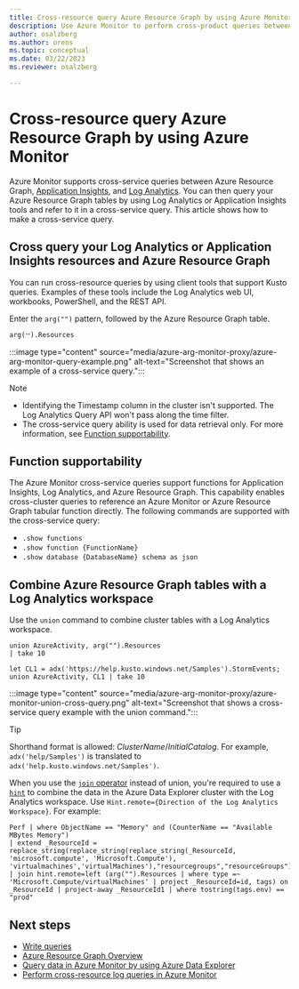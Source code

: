 ```yaml
---
title: Cross-resource query Azure Resource Graph by using Azure Monitor
description: Use Azure Monitor to perform cross-product queries between Azure Resource Graph, Log Analytics workspaces, and classic Application Insights applications in Azure Monitor.
author: osalzberg
ms.author: orens
ms.topic: conceptual
ms.date: 03/22/2023
ms.reviewer: osalzberg

---
```

# Cross-resource query Azure Resource Graph by using Azure Monitor
Azure Monitor supports cross-service queries between Azure Resource Graph, [Application Insights](../app/app-insights-overview.md), and [Log Analytics](../logs/data-platform-logs.md). You can then query your Azure Resource Graph tables by using Log Analytics or Application Insights tools and refer to it in a cross-service query. This article shows how to make a cross-service query.

## Cross query your Log Analytics or Application Insights resources and Azure Resource Graph

You can run cross-resource queries by using client tools that support Kusto queries. Examples of these tools include the Log Analytics web UI, workbooks, PowerShell, and the REST API.

Enter the `arg("")` pattern, followed by the Azure Resource Graph table.

```kusto
arg(״״).Resources
```
:::image type="content" source="media/azure-arg-monitor-proxy/azure-arg-monitor-query-example.png" alt-text="Screenshot that shows an example of a cross-service query.":::

> [!NOTE]
>* Identifying the Timestamp column in the cluster isn't supported. The Log Analytics Query API won't pass along the time filter.
> * The cross-service query ability is used for data retrieval only. For more information, see [Function supportability](#function-supportability).

## Function supportability

The Azure Monitor cross-service queries support functions for Application Insights, Log Analytics, and Azure Resource Graph.
This capability enables cross-cluster queries to reference an Azure Monitor or Azure Resource Graph tabular function directly.
The following commands are supported with the cross-service query:

* `.show functions`
* `.show function {FunctionName}`
* `.show database {DatabaseName} schema as json`

## Combine Azure Resource Graph tables with a Log Analytics workspace

Use the `union` command to combine cluster tables with a Log Analytics workspace.

```kusto
union AzureActivity, arg("").Resources
| take 10
```
```kusto
let CL1 = adx('https://help.kusto.windows.net/Samples').StormEvents;
union AzureActivity, CL1 | take 10
```
:::image type="content" source="media/azure-arg-monitor-proxy/azure-monitor-union-cross-query.png" alt-text="Screenshot that shows a cross-service query example with the union command.":::

> [!TIP]
> Shorthand format is allowed: *ClusterName*/*InitialCatalog*. For example, `adx('help/Samples')` is translated to `adx('help.kusto.windows.net/Samples')`.

When you use the [`join` operator](/azure/data-explorer/kusto/query/joinoperator) instead of union, you're required to use a [`hint`](/azure/data-explorer/kusto/query/joinoperator#join-hints) to combine the data in the Azure Data Explorer cluster with the Log Analytics workspace. Use `Hint.remote={Direction of the Log Analytics Workspace}`. For example:

```kusto
Perf | where ObjectName == "Memory" and (CounterName == "Available MBytes Memory")
| extend _ResourceId = replace_string(replace_string(replace_string(_ResourceId, 'microsoft.compute', 'Microsoft.Compute'), 'virtualmachines','virtualMachines'),"resourcegroups","resourceGroups")
| join hint.remote=left (arg("").Resources | where type =~ 'Microsoft.Compute/virtualMachines' | project _ResourceId=id, tags) on _ResourceId | project-away _ResourceId1 | where tostring(tags.env) == "prod"
```

## Next steps
* [Write queries](/azure/data-explorer/write-queries)
* [Azure Resource Graph Overview](../../governance/resource-graph/overview.md)
* [Query data in Azure Monitor by using Azure Data Explorer](/azure/data-explorer/query-monitor-data)
* [Perform cross-resource log queries in Azure Monitor](../logs/cross-workspace-query.md)